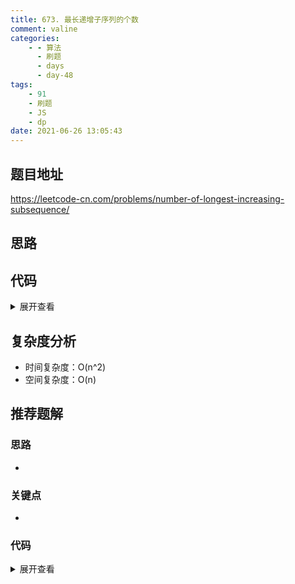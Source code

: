 ```yaml
---
title: 673. 最长递增子序列的个数
comment: valine
categories:
    - - 算法
      - 刷题
      - days
      - day-48
tags:
    - 91
    - 刷题
    - JS
    - dp
date: 2021-06-26 13:05:43
---
```


## 题目地址

https://leetcode-cn.com/problems/number-of-longest-increasing-subsequence/

## 思路

## 代码

<details>
    <summary>展开查看</summary>

```js
/**
 * @param {number[]} nums
 * @return {number}
 */
var findNumberOfLIS = function (nums) {
    const len = new Array(nums.length).fill(1); //len[i]=>nums[i]结尾的最长子序列长度
    const dp = new Array(nums.length).fill(1); //dp[i]=>nums[i]结尾的最长子序列个数
    //dp[i] = max(dp[0,i-1 while(num[j]<nums[i-1])])+1
    for (let i = 1; i < nums.length; i++) {
        for (let j = 0; j < i; j++) {
            if (nums[j] < nums[i]) {
                if (len[j] + 1 > len[i]) {
                    len[i] = len[j] + 1;
                    dp[i] = dp[j];
                } else if (len[j] + 1 === len[i]) {
                    dp[i] += dp[j];
                }
            }
        }
    }
    const maxLen = Math.max(...len);
    let res = 0;
    console.log(dp, len);
    len.forEach((val, i) => {
        if (val === maxLen) {
            res += dp[i];
        }
    });
    return res;
};
```

</details>

## 复杂度分析

-   时间复杂度：O(n^2)
-   空间复杂度：O(n)

## 推荐题解

### 思路

-

### 关键点

-

### 代码

<details>
    <summary>展开查看</summary>

```js

```

</details>
